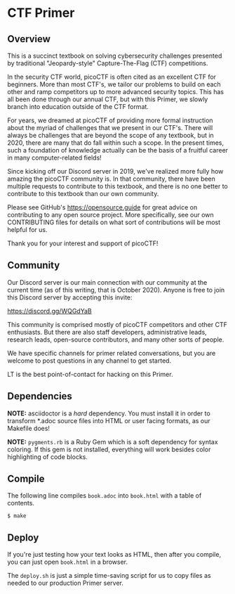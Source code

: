 # CTF Primer



## Overview

This is a succinct textbook on solving cybersecurity challenges presented by 
traditional "Jeopardy-style" Capture-The-Flag (CTF) competitions.

In the security CTF world, picoCTF is often cited as an excellent CTF for 
beginners. More than most CTF's, we tailor our problems to build on each
other and ramp competitors up to more advanced security topics. This has all
been done through our annual CTF, but with this Primer, we slowly branch into
education outside of the CTF format.

For years, we dreamed at picoCTF of providing more formal instruction about the
myriad of challenges that we present in our CTF's. There will always be
challenges that are beyond the scope of any textbook, but in 2020, there are
many that do fall within such a scope. In the present times, such a foundation
of knowledge actually can be the basis of a fruitful career in many
computer-related fields!

Since kicking off our Discord server in 2019, we've realized more fully how
amazing the picoCTF community is. In that community, there have been multiple
requests to contribute to this textbook, and there is no one better to
contribute to this textbook than our own community.

Please see GitHub's https://opensource.guide for great advice on contributing
to any open source project. More specifically, see our own CONTRIBUTING files
for details on what sort of contributions will be most helpful for us.

Thank you for your interest and support of picoCTF! 



## Community

Our Discord server is our main connection with our community at the current 
time (as of this writing, that is October 2020). Anyone is free to join this
Discord server by accepting this invite:

https://discord.gg/WQGdYaB

This community is comprised mostly of picoCTF competitors and other CTF 
enthusiasts. But there are also staff developers, administrative leads,
research leads, open-source contributors, and many other sorts of people.

We have specific channels for primer related conversations, but you are welcome
to post questions in any channel to get started.

LT is the best point-of-contact for hacking on this Primer.



## Dependencies

**NOTE:** asciidoctor is a *hard* dependency. You must install it in order to 
transform \*.adoc source files into HTML or user facing formats, as our
Makefile does!

**NOTE:** `pygments.rb` is a Ruby Gem which is a soft dependency for syntax
coloring. If this gem is not installed, everything will work besides color
highlighting of code blocks.



## Compile

The following line compiles `book.adoc` into `book.html` with a table of contents.

```
$ make
```


## Deploy

If you're just testing how your text looks as HTML, then after you compile,
you can just open `book.html` in a browser.

The `deploy.sh` is just a simple time-saving script for us to copy files as
needed to our production Primer server.
